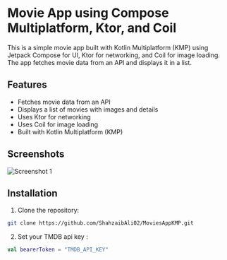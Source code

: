 # Movie App using Compose Multiplatform, Ktor, and Coil

This is a simple movie app built with Kotlin Multiplatform (KMP) using Jetpack Compose for UI, Ktor for networking, and Coil for image loading. The app fetches movie data from an API and displays it in a list.

## Features

- Fetches movie data from an API
- Displays a list of movies with images and details
- Uses Ktor for networking
- Uses Coil for image loading
- Built with Kotlin Multiplatform (KMP)

## Screenshots

![Screenshot 1](screenshot1.png)

## Installation

1. Clone the repository:
```bash
git clone https://github.com/ShahzaibAli02/MoviesAppKMP.git
```
2. Set your TMDB api key :
```kotlin
val bearerToken = "TMDB_API_KEY"
```
